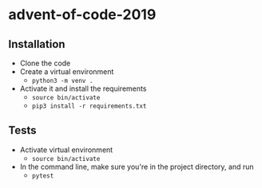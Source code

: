 # advent-of-code-2019

## Installation
- Clone the code
- Create a virtual environment
    - `python3 -m venv .`
- Activate it and install the requirements
    - `source bin/activate `
    - `pip3 install -r requirements.txt`

## Tests
- Activate virtual environment
    - `source bin/activate`
- In the command line, make sure you're in the project directory, and run 
    - `pytest`